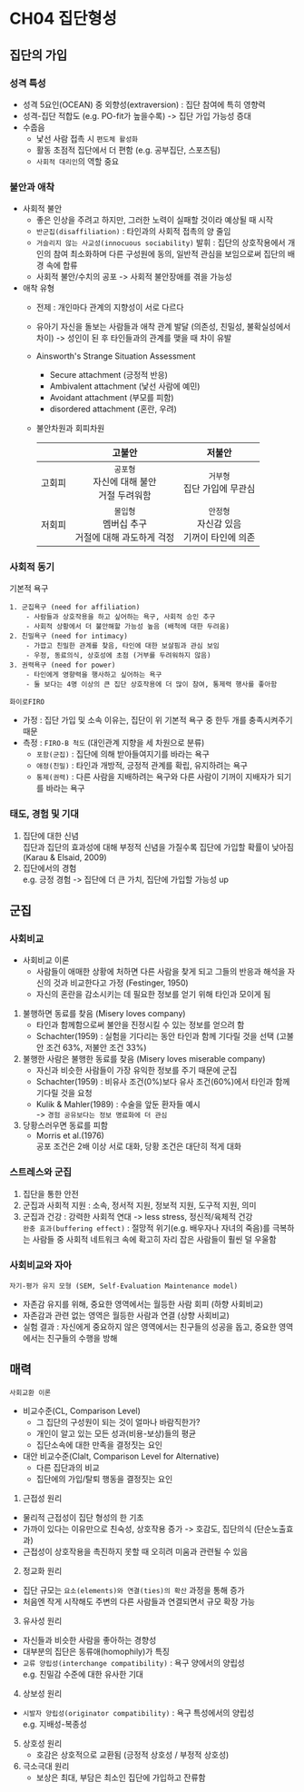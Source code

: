 # CH04 집단형성
## 집단의 가입
### 성격 특성
- 성격 5요인(OCEAN) 중 외향성(extraversion) : 집단 참여에 특히 영향력
- 성격-집단 적합도 (e.g. PO-fit가 높을수록) -> 집단 가입 가능성 증대
- 수줍음
	- 낯선 사람 접촉 시 `편도체 활성화`
	- 활동 초점적 집단에서 더 편함 (e.g. 공부집단, 스포츠팀)
	- `사회적 대리인`의 역할 중요

### 불안과 애착
- 사회적 불안
	- 좋은 인상을 주려고 하지만, 그러한 노력이 실패할 것이라 예상될 때 시작
	- `반군집(disaffiliation)` : 타인과의 사회적 접촉의 양 줄임
	- `거슬리지 않는 사교성(innocuous sociability)` 발휘 : 집단의 상호작용에서 개인의 참여 최소화하며 다른 구성원에 동의, 일반적 관심을 보임으로써 집단의 배경 속에 합류
	- 사회적 불안/수치의 공포 -> 사회적 불안장애를 겪을 가능성
- 애착 유형
	- 전제 : 개인마다 관계의 지향성이 서로 다르다
	- 유아기 자신을 돌보는 사람들과 애착 관계 발달 (의존성, 친밀성, 불확실성에서 차이) -> 성인이 된 후 타인들과의 관계를 맺을 때 차이 유발
	- Ainsworth's Strange Situation Assessment
		- Secure attachment (긍정적 반응)
		- Ambivalent attachment (낯선 사람에 예민)
		- Avoidant attachment (부모를 피함)
		- disordered attachment (혼란, 우려)
	- 불안차원과 회피차원  

		||고불안|저불안|
		|:---:|:---:|:---:|
		|고회피|`공포형`<br>자신에 대해 불안<br>거절 두려워함|`거부형`<br>집단 가입에 무관심|
		|저회피|`몰입형`<br>멤버십 추구<br>거절에 대해 과도하게 걱정|`안정형`<br>자신감 있음<br>기꺼이 타인에 의존|

### 사회적 동기
기본적 욕구
```
1. 군집욕구 (need for affiliation)
	- 사람들과 상호작용을 하고 싶어하는 욕구, 사회적 승인 추구
	- 사회적 상황에서 더 불안해할 가능성 높음 (배척에 대한 두려움)
2. 친밀욕구 (need for intimacy)
	- 가깝고 친밀한 관계를 찾음, 타인에 대한 보살핌과 관심 보임
	- 우정, 동료의식, 상호성에 초점 (거부를 두려워하지 않음)
3. 권력욕구 (need for power)
	- 타인에게 영향력을 행사하고 싶어하는 욕구
	- 둘 보다는 4명 이상의 큰 집단 상호작용에 더 많이 참여, 통제력 행사를 좋아함
```
`화이로FIRO`
- 가정 : 집단 가입 및 소속 이유는, 집단이 위 기본적 욕구 중 한두 개를 충족시켜주기 때문
- 측정 : `FIRO-B 척도` (대인관계 지향을 세 차원으로 분류)
	- `포함(군집)` : 집단에 의해 받아들여지기를 바라는 욕구
	- `애정(친밀)` : 타인과 개방적, 긍정적 관계를 확립, 유지하려는 욕구
	- `통제(권력)` : 다른 사람을 지배하려는 욕구와 다른 사람이 기꺼이 지배자가 되기를 바라는 욕구

### 태도, 경험 및 기대
1. 집단에 대한 신념  
	집단과 집단의 효과성에 대해 부정적 신념을 가질수록 집단에 가입할 확률이 낮아짐 (Karau & Elsaid, 2009)
2. 집단에서의 경험  
	e.g. 긍정 경험 -> 집단에 더 큰 가치, 집단에 가입할 가능성 up

## 군집
### 사회비교
- 사회비교 이론
	- 사람들이 애매한 상황에 처하면 다른 사람을 찾게 되고 그들의 반응과 해석을 자신의 것과 비교한다고 가정 (Festinger, 1950)
	- 자신의 혼란을 감소시키는 데 필요한 정보를 얻기 위해 타인과 모이게 됨
1. 불행하면 동료를 찾음 (Misery loves company)
	- 타인과 함께함으로써 불안을 진정시킬 수 있는 정보를 얻으려 함
	- Schachter(1959) : 실험을 기다리는 동안 타인과 함께 기다릴 것을 선택 (고불안 조건 63%, 저불안 조건 33%)
2. 불행한 사람은 불행한 동료를 찾음 (Misery loves miserable company)
	- 자신과 비슷한 사람들이 가장 유익한 정보를 주기 때문에 군집
	- Schachter(1959) : 비유사 조건(0%)보다 유사 조건(60%)에서 타인과 함께 기다릴 것을 요청
	- Kulik & Mahler(1989) : 수술을 앞둔 환자들 예시  
		-> `경험 공유보다는 정보 명료화에 더 관심`
3. 당황스러우면 동료를 피함
	- Morris et al.(1976)  
		공포 조건은 2배 이상 서로 대화, 당황 조건은 대단히 적게 대화

### 스트레스와 군집
1. 집단을 통한 안전
2. 군집과 사회적 지원 : 소속, 정서적 지원, 정보적 지원, 도구적 지원, 의미
3. 군집과 건강 : 강력한 사회적 연대 -> less stress, 정신적/육체적 건강  
`완충 효과(buffering effect)` : 절망적 위기(e.g. 배우자나 자녀의 죽음)를 극복하는 사람들 중 사회적 네트워크 속에 확고히 자리 잡은 사람들이 훨씬 덜 우울함

### 사회비교와 자아
`자기-평가 유지 모형 (SEM, Self-Evaluation Maintenance model)`
- 자존감 유지를 위해, 중요한 영역에서는 월등한 사람 회피 (하향 사회비교)
- 자존감과 관련 없는 영역은 월등한 사람과 연결 (상향 사회비교)
- 실험 결과 : 자신에게 중요하지 않은 영역에서는 친구들의 성공을 돕고, 중요한 영역에서는 친구들의 수행을 방해

## 매력
`사회교환 이론`
- 비교수준(CL, Comparison Level)
	- 그 집단의 구성원이 되는 것이 얼마나 바람직한가?
	- 개인이 알고 있는 모든 성과(비용-보상)들의 평균
	- 집단소속에 대한 만족을 결정짓는 요인
- 대안 비교수준(Clalt, Comparison Level for Alternative)
	- 다른 집단과의 비교
	- 집단에의 가입/탈퇴 행동을 결정짓는 요인  

1. 근접성 원리
- 물리적 근접성이 집단 형성의 한 기초
- 가까이 있다는 이유만으로 친숙성, 상호작용 증가 -> 호감도, 집단의식 (단순노출효과)
- 근접성이 상호작용을 촉진하지 못할 때 오히려 미움과 관련될 수 있음
2. 정교화 원리
- 집단 규모는 `요소(elements)와 연결(ties)의 확산` 과정을 통해 증가
- 처음엔 작게 시작해도 주변의 다른 사람들과 연결되면서 규모 확장 가능
3. 유사성 원리
- 자신들과 비슷한 사람을 좋아하는 경향성
- 대부분의 집단은 동류애(homophily)가 특징
- `교류 양립성(interchange compatibility)` : 욕구 양에서의 양립성  
	e.g. 친밀감 수준에 대한 유사한 기대
4. 상보성 원리
- `시발자 양립성(originator compatibility)` : 욕구 특성에서의 양립성  
	e.g. 지배성-복종성
5. 상호성 원리
	- 호감은 상호적으로 교환됨 (긍정적 상호성 / 부정적 상호성)
6. 극소극대 원리
	- 보상은 최대, 부담은 최소인 집단에 가입하고 잔류함
